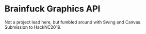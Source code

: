# Brainfuck Graphics API
Not a project lead here, but fumbled around with Swing and Canvas.
Submission to HackNC2019. 
